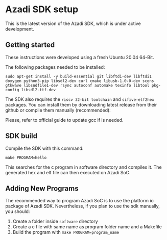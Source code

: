 
# Azadi SDK setup

This is the latest version of the Azadi SDK, which is under active development.

## Getting started

These instructions were developed using a fresh Ubuntu 20.04 64-Bit.

The following packages needed to be installed:

~~~~~shell
sudo apt-get install -y build-essential git libftdi-dev libftdi1 doxygen python3-pip libsdl2-dev curl cmake libusb-1.0-0-dev scons gtkwave libsndfile1-dev rsync autoconf automake texinfo libtool pkg-config libsdl2-ttf-dev
~~~~~

The SDK also requires the `riscv 32-bit toolchain` and `sifive-elf2hex` packages. You can install them by downloading latest release from their github or compile them manually (recommended):

Please, refer to official guide to update gcc if is needed.

## SDK build

Compile the SDK with this command:

~~~~~shell
make PROGRAM=hello
~~~~~

This searches for the c program in software directory and compiles it. The generated hex and elf file can then executed on Azadi SoC.

## Adding New Programs

The recommended way to program Azadi SoC is to use the platform io package of Azadi SDK. Nevertheless, if you plan to use the sdk manually, you should:

1. Create a folder inside `software` directory
2. Create a c file with same name as program folder name and a Makefile
3. Build the program with `make PROGRAM=program_name`
